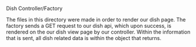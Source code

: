 Dish Controller/Factory

The files in this directory were made in order to render our dish page. The factory sends a GET request to our dish api, which upon success, is rendered on the our dish view page by our controller. Within the information that is sent, all dish related data is within the object that returns. 